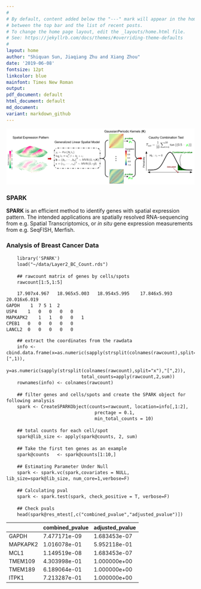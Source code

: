 ```yaml
---
#
# By default, content added below the "---" mark will appear in the home page
# between the top bar and the list of recent posts.
# To change the home page layout, edit the _layouts/home.html file.
# See: https://jekyllrb.com/docs/themes/#overriding-theme-defaults
#
layout: home
author: "Shiquan Sun, Jiaqiang Zhu and Xiang Zhou"
date: '2019-06-08'
fontsize: 12pt
linkcolor: blue
mainfont: Times New Roman
output:
pdf_document: default
html_document: default
md_document:
variant: markdown_github
---
```


![SPARK\_pipeline](pipline.png)

### SPARK

**SPARK** is an efficient method to identify genes with spatial expression pattern. 
The intended applications are spatially resolved RNA-sequencing from e.g.
Spatial Transcriptomics, or *in situ* gene expression measurements from
e.g. SeqFISH, Merfish.


### Analysis of Breast Cancer Data
```{r}
    library('SPARK')
    load("~/data/Layer2_BC_Count.rds")
     
    ## rawcount matrix of genes by cells/spots
    rawcount[1:5,1:5]
```

```
    17.907x4.967   18.965x5.003   18.954x5.995    17.846x5.993 20.016x6.019
GAPDH    1  7 5 1  2
USP4    1   0   0   0   0
MAPKAPK2    1   1   0   0   1
CPEB1   0   0   0   0   0
LANCL2  0   0   0   0   0
```

```{r}    
    ## extract the coordinates from the rawdata
    info <- cbind.data.frame(x=as.numeric(sapply(strsplit(colnames(rawcount),split="x"),"[",1)),
                            y=as.numeric(sapply(strsplit(colnames(rawcount),split="x"),"[",2)),
                            total_counts=apply(rawcount,2,sum))
    rownames(info) <- colnames(rawcount)

    ## filter genes and cells/spots and create the SPARK object for following analysis
    spark <- CreateSPARKObject(counts=rawcount, location=info[,1:2],
                                 prectage = 0.1, 
                                 min_total_counts = 10)

    ## total counts for each cell/spot
    spark@lib_size <- apply(spark@counts, 2, sum)

    ## Take the first ten genes as an example
    spark@counts   <- spark@counts[1:10,]

    ## Estimating Parameter Under Null
    spark <- spark.vc(spark,covariates = NULL, lib_size=spark@lib_size, num_core=1,verbose=F)

    ## Calculating pval
    spark <- spark.test(spark, check_positive = T, verbose=F)
    
    ## Check pvals 
    head(spark@res_mtest[,c("combined_pvalue","adjusted_pvalue")])
```

|               | combined_pvalue | adjusted_pvalue |
| ------------- | ------------- |------------- |
|GAPDH       |7.477171e-09   | 1.683453e-07 |
|MAPKAPK2    |1.016078e-01   | 5.952118e-01 |
|MCL1        |1.149519e-08   | 1.683453e-07 |
|TMEM109     |4.303998e-01   | 1.000000e+00 |
|TMEM189     |6.189064e-01   | 1.000000e+00 |
|ITPK1       |7.213287e-01   | 1.000000e+00 |
